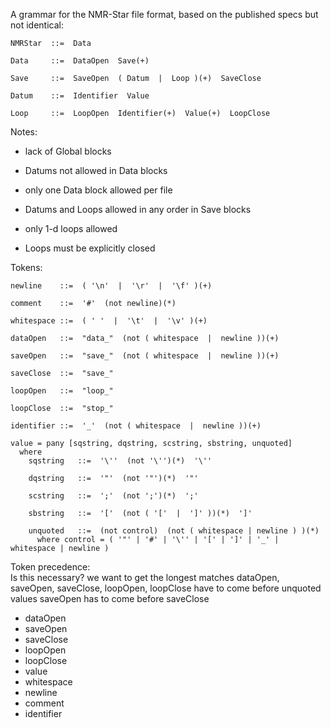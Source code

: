 A grammar for the NMR-Star file format, based on the published specs but not identical:

    NMRStar  ::=  Data
    
    Data     ::=  DataOpen  Save(+)
    
    Save     ::=  SaveOpen  ( Datum  |  Loop )(+)  SaveClose
    
    Datum    ::=  Identifier  Value
    
    Loop     ::=  LoopOpen  Identifier(+)  Value(+)  LoopClose


Notes:

 - lack of Global blocks
 
 - Datums not allowed in Data blocks
 
 - only one Data block allowed per file
 
 - Datums and Loops allowed in any order in Save blocks
 
 - only 1-d loops allowed
 
 - Loops must be explicitly closed
 
 
Tokens:

    newline    ::=  ( '\n'  |  '\r'  |  '\f' )(+)
    
    comment    ::=  '#'  (not newline)(*)
    
    whitespace ::=  ( ' '  |  '\t'  |  '\v' )(+)
    
    dataOpen   ::=  "data_"  (not ( whitespace  |  newline ))(+)
    
    saveOpen   ::=  "save_"  (not ( whitespace  |  newline ))(+)
    
    saveClose  ::=  "save_"
    
    loopOpen   ::=  "loop_"
    
    loopClose  ::=  "stop_"
    
    identifier ::=  '_'  (not ( whitespace  |  newline ))(+)
       
    value = pany [sqstring, dqstring, scstring, sbstring, unquoted]
      where
        sqstring   ::=  '\''  (not '\'')(*)  '\''
    
        dqstring   ::=  '"'  (not '"')(*)  '"'
    
        scstring   ::=  ';'  (not ';')(*)  ';'
    
        sbstring   ::=  '['  (not ( '['  |  ']' ))(*)  ']'
    
        unquoted   ::=  (not control)  (not ( whitespace | newline ) )(*)
          where control = ( '"' | '#' | '\'' | '[' | ']' | '_' | whitespace | newline )

Token precedence:  
  Is this necessary?  we want to get the longest matches
    dataOpen, saveOpen, saveClose, loopOpen, loopClose have to come before unquoted values
    saveOpen has to come before saveClose

  - dataOpen
  - saveOpen
  - saveClose
  - loopOpen
  - loopClose
  - value
  - whitespace
  - newline
  - comment
  - identifier
